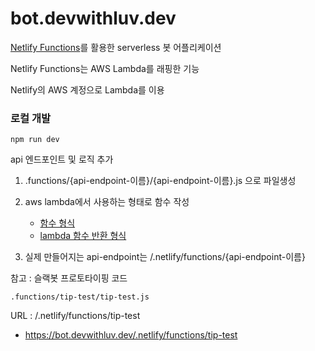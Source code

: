 # bot.devwithluv.dev

[Netlify Functions](https://www.netlify.com/products/functions/)를 활용한 serverless 봇 어플리케이션

Netlify Functions는 AWS Lambda를 래핑한 기능

Netlify의 AWS 계정으로 Lambda를 이용

### 로컬 개발

```
npm run dev
```

api 엔드포인트 및 로직 추가

1. .functions/{api-endpoint-이름}/{api-endpoint-이름}.js 으로 파일생성

1. aws lambda에서 사용하는 형태로 함수 작성

   - [함수 형식](https://docs.aws.amazon.com/ko_kr/lambda/latest/dg/nodejs-prog-model-handler.html)
   - [lambda 함수 반환 형식](https://docs.aws.amazon.com/ko_kr/apigateway/latest/developerguide/set-up-lambda-proxy-integrations.html#api-gateway-simple-proxy-for-lambda-output-format)
  
1. 실제 만들어지는 api-endpoint는 /.netlify/functions/{api-endpoint-이름}

참고 : 슬랙봇 프로토타이핑 코드


```
.functions/tip-test/tip-test.js
```

URL : /.netlify/functions/tip-test

   - https://bot.devwithluv.dev/.netlify/functions/tip-test

